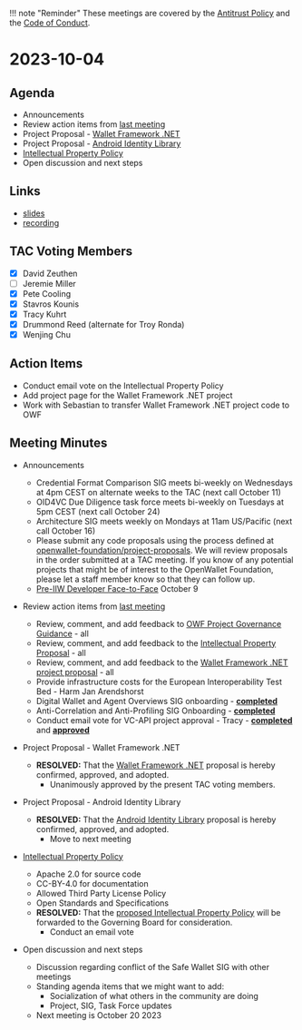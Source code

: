 !!! note "Reminder"
    These meetings are covered by the [Antitrust Policy](../../governance/antitrust.md) and the [Code of Conduct](../../governance/code-of-conduct.md).

# 2023-10-04

## Agenda
- Announcements
- Review action items from [last meeting](./2023-09-20.md#action-items)
- Project Proposal - [Wallet Framework .NET](https://github.com/openwallet-foundation/project-proposals/pull/16)
- Project Proposal - [Android Identity Library](https://github.com/openwallet-foundation/project-proposals/pull/18)
- [Intellectual Property Policy](https://docs.google.com/document/d/11hTvmHkM6FQGFQp-Lsq6sbTblgIaKWccV6a7nP1nFa0/edit)
- Open discussion and next steps

## Links
- [slides](https://docs.google.com/presentation/d/1xhOHaL0n8xH8kIEUafrz3clIma6pYB_a3R81WdLuxek/edit?usp=sharing)
- [recording]()

## TAC Voting Members

- [x] David Zeuthen
- [ ] Jeremie Miller
- [x] Pete Cooling
- [x] Stavros Kounis
- [x] Tracy Kuhrt
- [x] Drummond Reed (alternate for Troy Ronda)
- [x] Wenjing Chu

## Action Items
- Conduct email vote on the Intellectual Property Policy
- Add project page for the Wallet Framework .NET project
- Work with Sebastian to transfer Wallet Framework .NET project code to OWF

## Meeting Minutes
- Announcements
    - Credential Format Comparison SIG meets bi-weekly on Wednesdays at 4pm CEST on alternate weeks to the TAC (next call October 11)
    - OID4VC Due Diligence task force meets bi-weekly on Tuesdays at 5pm CEST (next call October 24)
    - Architecture SIG  meets weekly on Mondays at 11am US/Pacific (next call October 16)
    - Please submit any code proposals using the process defined at [openwallet-foundation/project-proposals](https://github.com/openwallet-foundation/project-proposals). We will review proposals in the order submitted at a TAC meeting. If you know of any potential projects that might be of interest to the OpenWallet Foundation, please let a staff member know so that they can follow up.
    - [Pre-IIW Developer Face-to-Face](https://www.eventbrite.com/e/openwallet-pre-iiw-developers-face-to-face-tickets-722252636077) October 9


- Review action items from [last meeting](./2023-09-20.md#action-items)
    - Review, comment, and add feedback to [OWF Project Governance Guidance](https://docs.google.com/document/d/1kXGWPNEOAX-7KzYMggFKtWZFO-0oTnyiOTjNFjjFOLo/edit) - all
    - Review, comment, and add feedback to the [Intellectual Property Proposal](https://docs.google.com/document/d/11hTvmHkM6FQGFQp-Lsq6sbTblgIaKWccV6a7nP1nFa0/edit#heading=h.sqcy373m3v6g) - all
    - Review, comment, and add feedback to the [Wallet Framework .NET project proposal](https://github.com/openwallet-foundation/project-proposals/pull/16) - all
    - Provide infrastructure costs for the European Interoperability Test Bed - Harm Jan Arendshorst
    - Digital Wallet and Agent Overviews SIG onboarding - **[completed](https://tac.openwallet.foundation/SIGs/digital-wallet-and-agent-overviews/)**
    - Anti-Correlation and Anti-Profiling SIG Onboarding - **[completed](https://tac.openwallet.foundation/SIGs/safe-wallet/)**
    - Conduct email vote for VC-API project approval - Tracy - **[completed](https://lists.openwallet.foundation/g/TAC/message/79)** and **[approved](https://lists.openwallet.foundation/g/TAC/message/88)**

- Project Proposal - Wallet Framework .NET
    - **RESOLVED:** That the [Wallet Framework .NET](https://github.com/openwallet-foundation/project-proposals/pull/16) proposal is hereby confirmed, approved, and adopted.
        - Unanimously approved by the present TAC voting members.

- Project Proposal - Android Identity Library
    - **RESOLVED:** That the [Android Identity Library](https://github.com/openwallet-foundation/project-proposals/pull/18) proposal is hereby confirmed, approved, and adopted.
        - Move to next meeting

- [Intellectual Property Policy](https://docs.google.com/document/d/11hTvmHkM6FQGFQp-Lsq6sbTblgIaKWccV6a7nP1nFa0/edit)
    - Apache 2.0 for source code
    - CC-BY-4.0 for documentation
    - Allowed Third Party License Policy
    - Open Standards and Specifications
    - **RESOLVED:** That the [proposed Intellectual Property Policy](https://docs.google.com/document/d/11hTvmHkM6FQGFQp-Lsq6sbTblgIaKWccV6a7nP1nFa0/edit) will be forwarded to the Governing Board for consideration.
        - Conduct an email vote

- Open discussion and next steps
    - Discussion regarding conflict of the Safe Wallet SIG with other meetings
    - Standing agenda items that we might want to add:
        - Socialization of what others in the community are doing
        - Project, SIG, Task Force updates
    - Next meeting is October 20 2023
